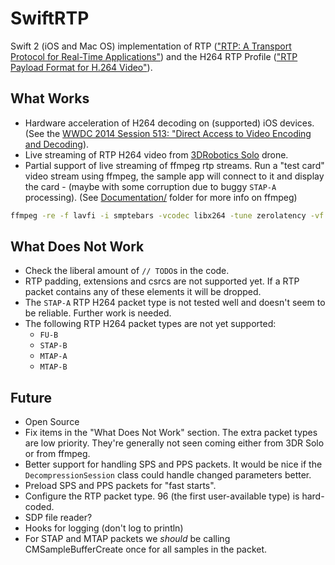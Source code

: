 # SwiftRTP

Swift 2 (iOS and Mac OS) implementation of RTP (["RTP: A Transport Protocol
for Real-Time Applications"](https://tools.ietf.org/html/rfc3550)) and the H264
RTP Profile (["RTP Payload Format for H.264 Video"](http://tools.ietf.org/html/rfc3984)).

## What Works

* Hardware acceleration of H264 decoding on (supported) iOS devices. (See the
[WWDC 2014 Session 513: "Direct Access to
Video Encoding and Decoding](https://developer.apple.com/videos/wwdc/2014/#513)).
* Live streaming of RTP H264 video from [3DRobotics Solo](http://3drobotics.com/solo-drone/) drone.
* Partial support of live streaming of ffmpeg rtp streams. Run a "test card"
video stream using ffmpeg, the sample app will connect to it and display the
card - (maybe with some corruption due to buggy `STAP-A` processing). (See
[Documentation/](Documentation/) folder for more info on ffmpeg)

```sh
ffmpeg -re -f lavfi -i smptebars -vcodec libx264 -tune zerolatency -vf scale=1920:1080 -b 900k -sdp_file stream.sdp -f rtp "rtp://127.0.0.1:5600"
```

## What Does Not Work

* Check the liberal amount of `// TODO`s in the code.
* RTP padding, extensions and csrcs are not supported yet. If a RTP packet
contains any of these elements it will be dropped.
* The `STAP-A` RTP H264 packet type is not tested well and doesn't seem to be
reliable. Further work is needed.
* The following RTP H264 packet types are not yet supported:
  - `FU-B`
  - `STAP-B`
  - `MTAP-A`
  - `MTAP-B`

## Future

* Open Source
* Fix items in the "What Does Not Work" section. The extra packet
types are low priority. They're generally not seen coming either from 3DR Solo
or from ffmpeg.
* Better support for handling SPS and PPS packets. It would be nice if the
`DecompressionSession` class could handle changed parameters better.
* Preload SPS and PPS packets for "fast starts".
* Configure the RTP packet type. 96 (the first user-available type) is
hard-coded.
* SDP file reader?
* Hooks for logging (don't log to println)
* For STAP and MTAP packets we _should_ be calling CMSampleBufferCreate once for
all samples in the packet.
